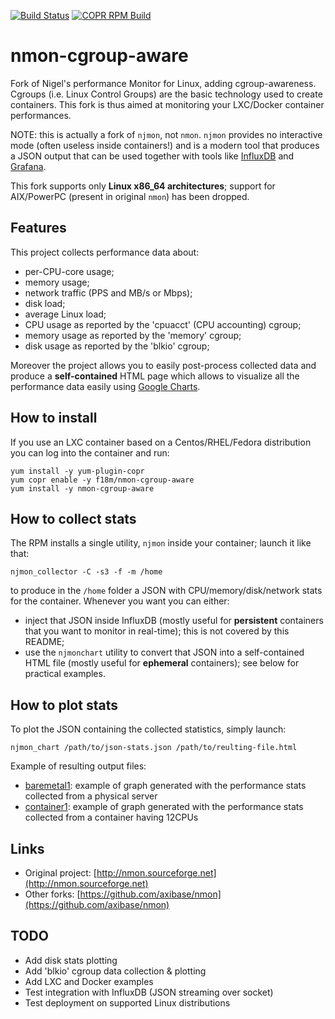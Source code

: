 [![Build Status](https://travis-ci.com/f18m/nmon-cgroup-aware.svg?branch=master)](https://travis-ci.com/f18m/nmon-cgroup-aware)
[![COPR RPM Build](https://copr.fedorainfracloud.org/coprs/f18m/nmon-cgroup-aware/package/nmon-cgroup-aware/status_image/last_build.png)](https://copr.fedorainfracloud.org/coprs/f18m/nmon-cgroup-aware/)


# nmon-cgroup-aware

Fork of Nigel's performance Monitor for Linux, adding cgroup-awareness.
Cgroups (i.e. Linux Control Groups) are the basic technology used to create containers.
This fork is thus aimed at monitoring your LXC/Docker container performances.

NOTE: this is actually a fork of `njmon`, not `nmon`. 
`njmon` provides no interactive mode (often useless inside containers!) and is a modern tool that produces a 
JSON output that can be used together with tools like [InfluxDB](https://www.influxdata.com/) and [Grafana](https://grafana.com/).

This fork supports only **Linux x86_64 architectures**; support for AIX/PowerPC (present in original `nmon`) has been dropped.

## Features

This project collects performance data about:

- per-CPU-core usage;
- memory usage;
- network traffic (PPS and MB/s or Mbps);
- disk load;
- average Linux load;
- CPU usage as reported by the 'cpuacct' (CPU accounting) cgroup;
- memory usage as reported by the 'memory' cgroup;
- disk usage as reported by the 'blkio' cgroup;

Moreover the project allows you to easily post-process collected data and produce a **self-contained** HTML page which allows
to visualize all the performance data easily using [Google Charts](https://developers.google.com/chart/).


## How to install

If you use an LXC container
based on a Centos/RHEL/Fedora distribution you can log into the container and run:

```
yum install -y yum-plugin-copr
yum copr enable -y f18m/nmon-cgroup-aware
yum install -y nmon-cgroup-aware
```

## How to collect stats

The RPM installs a single utility, `njmon` inside your container; launch it like that:

```
njmon_collector -C -s3 -f -m /home
```

to produce in the `/home` folder a JSON with CPU/memory/disk/network stats for the container.
Whenever you want you can either:

- inject that JSON inside InfluxDB (mostly useful for **persistent** containers that you want to monitor in real-time);
  this is not covered by this README;
- use the `njmonchart` utility to convert that JSON into a self-contained HTML file (mostly useful for **ephemeral** containers);
  see below for practical examples.


## How to plot stats

To plot the JSON containing the collected statistics, simply launch:

```
njmon_chart /path/to/json-stats.json /path/to/reulting-file.html
```

Example of resulting output files:

 - [baremetal1](https://f18m.github.io/nmon-cgroup-aware/examples/baremetal1_20190413_1605.html): example of graph generated with the performance stats collected from a physical server
 - [container1](https://f18m.github.io/nmon-cgroup-aware/examples/container1_12cpus_20190416_1801.html): example of graph generated with the performance stats collected from a container having 12CPUs


## Links

- Original project: [http://nmon.sourceforge.net](http://nmon.sourceforge.net)
- Other forks: [https://github.com/axibase/nmon](https://github.com/axibase/nmon)


## TODO

- Add disk stats plotting
- Add 'blkio' cgroup data collection & plotting
- Add LXC and Docker examples
- Test integration with InfluxDB (JSON streaming over socket)
- Test deployment on supported Linux distributions

